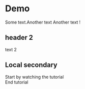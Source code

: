 # Demo

Some text.Another text
Another text !

## header 2

text 2

## Local secondary

Start by watching the tutorial  
End tutorial